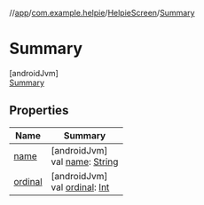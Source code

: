 //[app](../../../../index.md)/[com.example.helpie](../../index.md)/[HelpieScreen](../index.md)/[Summary](index.md)

# Summary

[androidJvm]\
[Summary](index.md)

## Properties

| Name | Summary |
|---|---|
| [name](../../../com.example.helpie.foregroundServices/-foreground-service/-actions/-s-t-o-p_-n-o-t-i-f-i-c-a-t-i-o-n/index.md#-372974862%2FProperties%2F-912451524) | [androidJvm]<br>val [name](../../../com.example.helpie.foregroundServices/-foreground-service/-actions/-s-t-o-p_-n-o-t-i-f-i-c-a-t-i-o-n/index.md#-372974862%2FProperties%2F-912451524): [String](https://kotlinlang.org/api/latest/jvm/stdlib/kotlin/-string/index.html) |
| [ordinal](../../../com.example.helpie.foregroundServices/-foreground-service/-actions/-s-t-o-p_-n-o-t-i-f-i-c-a-t-i-o-n/index.md#-739389684%2FProperties%2F-912451524) | [androidJvm]<br>val [ordinal](../../../com.example.helpie.foregroundServices/-foreground-service/-actions/-s-t-o-p_-n-o-t-i-f-i-c-a-t-i-o-n/index.md#-739389684%2FProperties%2F-912451524): [Int](https://kotlinlang.org/api/latest/jvm/stdlib/kotlin/-int/index.html) |
